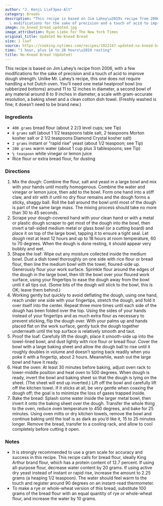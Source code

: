 ```yaml
---
author: "J. Kenji L\xF3pez-Alt"
category: Breads
description: "This recipe is based on Jim Lahey\u2019s recipe from 2006, with a few\
  \ modifications for the sake of precision and a touch of acid to improve dough strength."
image: no_knead_bread_updated.jpg
image_attribution: Ryan Liebe for The New York Times
original_title: Updated No-Knead Bread
size: 1 loaf
source: https://cooking.nytimes.com/recipes/1022147-updated-no-knead-breadundefined
time: "1 hour, plus 14 to 20 hours\u2019 resting"
title: No-Knead Bread (Updated)
---
```


This recipe is based on Jim Lahey’s recipe from 2006, with a few modifications for the sake of precision and a touch of acid to improve dough strength. Unlike Mr. Lahey’s recipe, this one does not require handling a hot Dutch oven. You’ll need one metal heatproof bowl (no rubberized bottoms) around 11 to 12 inches in diameter, a second bowl of any material around 8 to 9 inches in diameter, a scale with gram-accurate resolution, a baking sheet and a clean cotton dish towel. (Freshly washed is fine; it doesn’t need to be brand new.)

### Ingredients

* `400 grams` bread flour (about 2 2/3 level cups; see Tip)
* `8 grams` salt (about 1 1/2 teaspoons table salt, 2 teaspoons Morton kosher salt or 2 1/2 teaspoons Diamond Crystal kosher salt)
* `2 grams` instant or “rapid rise” yeast (about 1/2 teaspoon; see Tip)
* `280 grams` warm water (about 1 cup plus 3 tablespoons; see Tip)
* `⅛ teaspoon` white vinegar or lemon juice
* Rice flour or extra bread flour, for dusting

### Directions

1. Mix the dough: Combine the flour, salt and yeast in a large bowl and mix with your hands until mostly homogenous. Combine the water and vinegar or lemon juice, then add to the bowl. Form one hand into a stiff claw, and stir with it until no dry flour remains and the dough forms a sticky, shaggy ball. Roll the ball around the bowl until most of the dough is part of the same large mass. The mixing process should take no more than 30 to 45 seconds.
2. Scrape your dough-covered hand with your clean hand or with a metal or plastic dough scraper to get most of the dough into the bowl, then invert a tall-sided medium metal or glass bowl (or a cutting board) and place it on top of the large bowl, tapping it to ensure a tight seal. Let dough rest at least 12 hours and up to 18 hours at room temperature, 60 to 70 degrees. When the dough is done resting, it should appear very bubbly and wet.
3. Shape the loaf: Wipe out any moisture collected inside the medium bowl. Dust a dish towel thoroughly on one side with rice flour or bread flour, then line the medium bowl with the towel, floured-side up. Generously flour your work surface. Sprinkle flour around the edges of the dough in the large bowl, then tilt the bowl over your floured work surface, using your fingertips to ease the dough away from the bowl until it all tips out. (Some bits of the dough will stick to the bowl, this is OK; leave them behind.)
4. Working gently but quickly to avoid deflating the dough, using one hand, reach under one side with your fingertips, stretch the dough, and fold it over itself into the center. Repeat three more times until each side of the dough has been folded over the top. Using the sides of your hands instead of your fingertips and as much extra flour as necessary to prevent sticking, flip the dough over. With your palms up and hands placed flat on the work surface, gently tuck the dough together underneath until the top surface is relatively smooth and taut.
5. Proof the loaf: Carefully lift the dough, place it smooth-side up into the towel-lined bowl, and dust lightly with rice flour or bread flour. Cover the bowl with a large baking sheet and allow the dough ball to rise until it roughly doubles in volume and doesn’t spring back readily when you poke it with a fingertip, about 2 hours. Meanwhile, wash out the large bowl and have it ready.
6. Heat the oven: At least 30 minutes before baking, adjust oven rack to lower-middle position and heat oven to 500 degrees. When dough is ready, invert the bowl and baking sheet so that the dough is lying on the sheet. (The sheet will end up inverted.) Lift off the bowl and carefully lift off the kitchen towel. If it sticks at all, be very gentle when coaxing the dough off; the goal is to minimize the loss of gases trapped inside.
7. Bake the bread: Splash some water inside the larger metal bowl, then invert it onto the baking sheet over the dough. Transfer the whole thing to the oven, reduce oven temperature to 450 degrees, and bake for 25 minutes. Using oven mitts or dry kitchen towels, remove the bowl and continue baking until the loaf is as dark as you’d like it, 15 to 25 minutes longer. Remove the bread, transfer to a cooling rack, and allow to cool completely before cutting it open.

### Notes

* It is strongly recommended to use a gram scale for accuracy and success in this recipe. This recipe calls for bread flour, ideally King Arthur brand flour, which has a protein content of 12.7 percent. If using all-purpose flour, decrease water content by 20 grams. If using active dry yeast instead of instant or rapid rise, increase the amount to 2.25 grams (a heaping 1/2 teaspoon). The water should feel warm to the touch and register around 90 degrees on an instant-read thermometer.
* To make a rye or whole-wheat version of this bread, substitute 100 grams of the bread flour with an equal quantity of rye or whole-wheat flour, and increase the water by 10 grams.